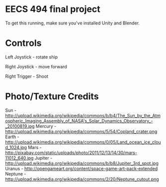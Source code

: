 EECS 494 final project
======================

To get this running, make sure you've installed Unity and Blender.

Controls
===

Left Joystick - rotate ship

Right Joystick - move forward

Right Trigger - Shoot

Photo/Texture Credits
===
Sun - http://upload.wikimedia.org/wikipedia/commons/b/b4/The_Sun_by_the_Atmospheric_Imaging_Assembly_of_NASA's_Solar_Dynamics_Observatory_-_20100819.jpg
Mercury - http://upload.wikimedia.org/wikipedia/commons/5/54/Copland_crater.png
Earth - http://upload.wikimedia.org/wikipedia/commons/0/05/Land_ocean_ice_cloud_1024.jpg
Mars - http://pixabay.com/static/uploads/photo/2011/12/13/14/30/mars-11012_640.jpg
Jupiter - http://upload.wikimedia.org/wikipedia/commons/b/b8/Jupiter_3rd_spot.jpg
Uranus - http://opengameart.org/content/space-game-art-pack-extended
Neptune - http://upload.wikimedia.org/wikipedia/commons/2/20/Neptune_cutout.png
